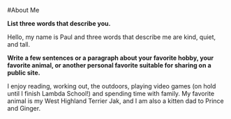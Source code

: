 #About Me

**List three words that describe you.**

Hello, my name is Paul and three words that describe me are kind, quiet, and tall.

**Write a few sentences or a paragraph about your favorite hobby, your favorite animal, or another personal favorite suitable for sharing on a public site.**

I enjoy reading, working out, the outdoors, playing video games (on hold until I finish Lambda School!) and spending time with family. My favorite animal is my West Highland Terrier Jak, and I am also a kitten dad to Prince and Ginger.

